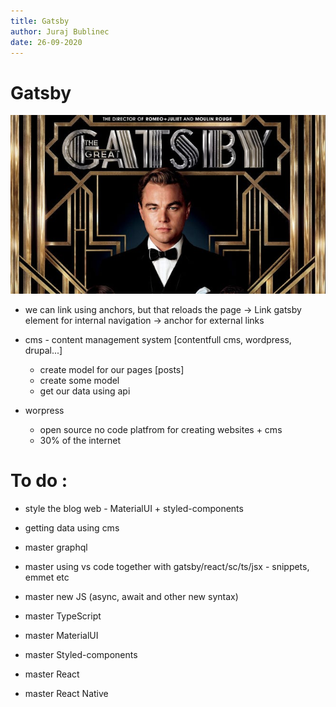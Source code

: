 ```yaml
---
title: Gatsby
author: Juraj Bublinec
date: 26-09-2020
---
```


# Gatsby

![Gatsby](./gatsby.jpg)

- we can link using anchors, but that reloads the page 
    -> Link gatsby element for internal navigation
    -> anchor for external links

- cms - content management system [contentfull cms, wordpress, drupal...]
    - create model for our pages [posts]
    - create some model
    - get our data using api

- worpress 
    - open source no code platfrom for creating websites + cms
    - 30% of the internet


# To do :
- style the blog web - MaterialUI + styled-components
- getting data using cms 

- master graphql
- master using vs code together with gatsby/react/sc/ts/jsx - snippets, emmet etc
- master new JS (async, await and other new syntax)
- master TypeScript 
- master MaterialUI 
- master Styled-components
- master React
- master React Native
